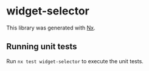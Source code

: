 # widget-selector

This library was generated with [Nx](https://nx.dev).

## Running unit tests

Run `nx test widget-selector` to execute the unit tests.
